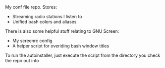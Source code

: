 My conf file repo. Stores:
* Streaming radio stations I listen to
* Unified bash colors and aliases

There is also some helpful stuff relating to GNU Screen:
* My screenrc config
* A helper script for overiding bash window titles

To run the autoinstaller, just execute the script from the directory you check the repo out into
